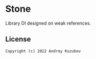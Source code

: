 # Stone 

Library DI designed on weak references.

    
## License
```
Copyright (c) 2022 Andrey Kuzubov
```
